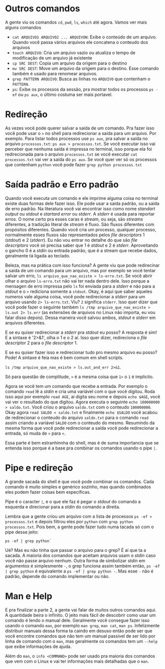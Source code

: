 # Outros comandos

A gente viu os comandos `cd`, `pwd`, `ls`, `which` até agora. Vamos ver mais
alguns comandos


* `cat ARQUIVO1 ARQUIVO2 ... ARQUIVON`: Exibe o conteúdo de um arquivo. Quando
  você passa vários arquivos ele concatena o conteudo dos arquivos
* `touch ARQUIVO`: Cria um arquivo vazio ou atualiza o tempo de modificação de
  um arquivo já existente
* `cp SRC DEST`: Copia um arquivo da origem para o destino
* `mv SRC DEST`: Move um arquivo da origem para o destino. Esse comando também é
  usado para renomear arquivos.
* `grep PATTERN ARQUIVO`: Busca as linhas no `ARQUIVO` que contenham o
  `PATTERN`.
* `ps`: Exibe os processos da sessão, pra mostrar todos os processos `ps -ef` ou
  `ps aux`, o último costuma ser mais portavel.

# Redireção

As vezes você pode querer salvar a saída de um comando. Pra fazer isso você pode
usar o `>` no shell para redirecionar a saída para um arquivo. Por exemplo. Para
listar todos processos use `ps aux`, pra salvar a saída no arquivo
`processos.txt`:  `ps aux > processos.txt`. Se você executar isso vai perceber
que nenhuma saída é impressa no terminal, isso porque ela foi redirecionada para
o arquivo `processos.txt` se você executar `cat processos.txt` vai ver a saída
do `ps aux`. Se você quer ver só os processos que contenham `python` você pode
fazer `grep python processos.txt`

# Saída padrão e Erro padrão

Quando você executa um comando e ele imprime alguma coisa no terminal existe
duas formas dele fazer isso. Ele pode usar a saída padrão, ou a saída de erro
padrão. Na literatura você vai encontrar isso como nome _standart output_  ou
_stdout_ e _startard error_ ou _stderr_. A _stderr_ é usada para reportar erros.
O nome certo pra esses caras é _stream_, ou seja, são _streams_ diferentes, a
tradúção literal de _stream_ é fluxo. São fluxos diferentes com propósitos
diferentes. Quando você cria um processo, qualquer processo, normalmente esses
fluxos são representados pelos _file descriptors_ 1 (_stdout_) e 2 (_stderr_).
Eu não vou entrar no detalhe do que são _file descriptors_ você só precisa
saber que 1 é _stdout_ e 2 é _stderr_. Aproveitando o gancho 0 é a _stdin_ ou
entrada padrão, que é a stream que recebe dados, geralmente tá ligada ao
teclado.

Beleza, mas na prática com isso funciona? A gente viu que pode redirecinar a
saída de um comando para um arquivo, mas por exemplo se você tentar salvar um
erro, `ls arquivo_que_nao_existe > ls-erro.txt`. Se você abrir olhar o arquivo
`ls-erro.txt` não vai ter nada dentro dele. Isso porque a mensagen de erro
impressa pelo `ls` foi enviada para a _stderr_ e não para a _stdout_ e o `>`
rediciona somente a `stdout`. Okay, é aqui que saber aqueles
numeros vale alguma coisa, você pode redirecionar a _stderr_ para um arquivo
usando `2> ls-erro.txt`. Viu? `2` significa `stderr`. Isso quer dizer que você
pode fazer o seguinte também `ls /tmp arquivo_que_nao_existe > ls.out 2>
ls.err` (as extensões de arquivos no Linux não importa, eu vou falar disso
depois). Dessa maneira você salvou ambos, _stdout_ e _stderr_ em arquivos
diferentes.

E se eu quiser redirecionar a _stderr_ pra _stdout_ eu posso? A resposta é sim!
E a sintaxe é '2>&1', olha o 1 e o 2 aí. Isso quer dizer, redireciona o _file
descriptor_ 2 para o _file descriptor_ 1.

E se eu quiser fazer isso e redirecionar tudo pro mesmo arquivo eu posso? Pode!
A sintaxe é feia mas é bem comum em shell scripts.

`ls /tmp arquivo_que_nao_existe > ls.out_and_err 2>&1`.

Só para questão de complitude, `>` é a mesma coisa que `1>` o `1` é implicito.

Agora se você tem um comando que recebe a entrada. Por exemplo o comando `read`
lê a _stdin_ e cria uma variável com o que você digitou. Roda isso aqui por
exemplo `read AGE`, aí digita seu nome e depois `echo $AGE`, você vai ver o
resultado do que digitou. Agora executa o seguinte `echo 100000000 > saldo.txt`.
Você criou o arquivo `saldo.txt` com o conteudo `100000000`. Okay agora `read
SALDO < saldo.txt` e finalmente `echo $SALDO` você acabou de redirecionar o
conteudo do arquivo `saldo.txt` para o comando `read` assim criando a variável
`SALDO` com o conteudo do mesmo. Resumindo da mesma forma que você pode redirecionar
a saída você pode redirecionar a entrada, só muda de `>` para `<`.

Essa parte é bem estranhinnha do shell, mas é de suma importancia que se entenda
isso porque é a base pra combinar os comandos usando o pipe `|`.

# Pipe e redireção

A grande sacada do shell é que você pode combinar os comandos. Cada comando é
muito simples e genérico sozinho, mas quando combinados eles podem fazer coisas
bem específicas.

Pipe é o caracter `|`, e o que ele faz é pegar o _stdout_ do comando a esquerda e
direcionar para a _stdin_ do comando a direita.

Lembra que a gente criou um arquivo com a lista de processos `ps -ef >
processos.txt` e depois filtrou eles por `python` com `grep python
processos.txt`. Pois bem, a gente pode fazer tudo numa tacada só com o pipe desse jeito:

```
ps -ef | grep python`
```

Ué? Mas eu não tinha que passar o arquivo para o grep? É aí que ta a sacada. A
maioria dos comandos que aceitam arquivos usam o _stdin_ caso você não passe
arquivo nenhum. Outra forma de simbolizar _stdin_ em argumentos é simplesmente
`-`, o grep funciona assim também então, `ps -ef | grep python` é equivalente a
`ps -ef | grep python -`. Mas esse `-` não é padrão, depende do comando
implementar ou não.

# Man e Help

E pra finalizar a parte 2, a gente vai falar de muitos outros comandos aqui. A
quantidade beira o infinito. O jeito mais fácil de descobrir como usar um
comando é lendo o manual dele. Geralmente você consegue fazer isso usando o
comando `man`, por exemplo `man grep`, `man cat`, `man ps`. Infelizmente
distribuir manuais dessa forma ta caindo em desuso então pode ser que você
encontre comandos que não tem um manual passivel de ser lido por linha de
comando com o `man`, mas geralmente os comandos tem um `--help` que exibe
informações de ajuda.

Além do `man`, o `info <COMMAND>` pode ser usado pra maioria dos comandos que
vem com o Linux e vai ter informações mais detalhadas que o `man`.
